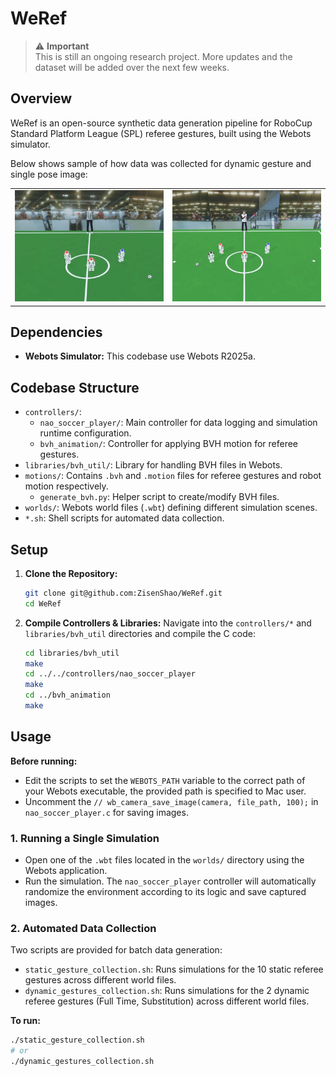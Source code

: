 # WeRef
> ⚠️ **Important**  
> This is still an ongoing research project. More updates and the dataset will be added over the next few weeks.

## Overview

WeRef is an open-source synthetic data generation pipeline for RoboCup Standard Platform League (SPL) referee gestures, built using the Webots simulator.

Below shows sample of how data was collected for dynamic gesture and single pose image:

<table>
  <tr>
    <td><img src="demos/sample_dynamic_gesture collection.gif" alt="Static gesture demo" /></td>
    <td><img src="demos/sample_image_data collection.gif" alt="Dynamic gesture demo" /></td>
  </tr>
</table>


## Dependencies

* **Webots Simulator:** This codebase use Webots R2025a.

## Codebase Structure

* `controllers/`:
    * `nao_soccer_player/`: Main controller for data logging and simulation runtime configuration.
    * `bvh_animation/`: Controller for applying BVH motion for referee gestures.
* `libraries/bvh_util/`: Library for handling BVH files in Webots.
* `motions/`: Contains `.bvh` and `.motion` files for referee gestures and robot motion respectively.
    * `generate_bvh.py`: Helper script to create/modify BVH files.
* `worlds/`: Webots world files (`.wbt`) defining different simulation scenes.
* `*.sh`: Shell scripts for automated data collection.

## Setup

1.  **Clone the Repository:**
    ```bash
    git clone git@github.com:ZisenShao/WeRef.git
    cd WeRef
    ```
2.  **Compile Controllers & Libraries:** Navigate into the `controllers/*` and `libraries/bvh_util` directories and compile the C code:
    ```bash
    cd libraries/bvh_util
    make
    cd ../../controllers/nao_soccer_player
    make
    cd ../bvh_animation
    make
    ```

## Usage

**Before running:**

* Edit the scripts to set the `WEBOTS_PATH` variable to the correct path of your Webots executable, the provided path is specified to Mac user.
* Uncomment the `// wb_camera_save_image(camera, file_path, 100);` in `nao_soccer_player.c` for saving images.

### 1. Running a Single Simulation

* Open one of the `.wbt` files located in the `worlds/` directory using the Webots application.
* Run the simulation. The `nao_soccer_player` controller will automatically randomize the environment according to its logic and save captured images.

### 2. Automated Data Collection

Two scripts are provided for batch data generation:

* `static_gesture_collection.sh`: Runs simulations for the 10 static referee gestures across different world files.
* `dynamic_gestures_collection.sh`: Runs simulations for the 2 dynamic referee gestures (Full Time, Substitution) across different world files.

**To run:**

```bash
./static_gesture_collection.sh
# or
./dynamic_gestures_collection.sh
